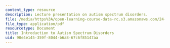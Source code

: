 ```yaml
---
content_type: resource
description: Lecture presentation on autism spectrum disorders.
file: /media/https%3A/open-learning-course-data-rc.s3.amazonaws.com/24-947-language-disorders-in-children-spring-2013/90e4e145359f8044b6a867c6f85147aa_MIT24_947S13_IntroAutsmSp.pdf
file_type: application/pdf
resourcetype: Document
title: Introduction to Autism Spectrum Disorders
uid: 90e4e145-359f-8044-b6a8-67c6f85147aa
---
```

